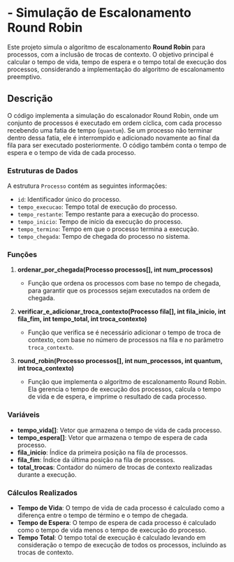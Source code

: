 # - Simulação de Escalonamento Round Robin

Este projeto simula o algoritmo de escalonamento **Round Robin** para processos, com a inclusão de trocas de contexto. O objetivo principal é calcular o tempo de vida, tempo de espera e o tempo total de execução dos processos, considerando a implementação do algoritmo de escalonamento preemptivo.

## Descrição

O código implementa a simulação do escalonador Round Robin, onde um conjunto de processos é executado em ordem cíclica, com cada processo recebendo uma fatia de tempo (`quantum`). Se um processo não terminar dentro dessa fatia, ele é interrompido e adicionado novamente ao final da fila para ser executado posteriormente. O código também conta o tempo de espera e o tempo de vida de cada processo.

### Estruturas de Dados

A estrutura `Processo` contém as seguintes informações:

- `id`: Identificador único do processo.
- `tempo_execucao`: Tempo total de execução do processo.
- `tempo_restante`: Tempo restante para a execução do processo.
- `tempo_inicio`: Tempo de início da execução do processo.
- `tempo_termino`: Tempo em que o processo termina a execução.
- `tempo_chegada`: Tempo de chegada do processo no sistema.

### Funções

1. **ordenar_por_chegada(Processo processos[], int num_processos)**
   - Função que ordena os processos com base no tempo de chegada, para garantir que os processos sejam executados na ordem de chegada.

2. **verificar_e_adicionar_troca_contexto(Processo fila[], int fila_inicio, int fila_fim, int tempo_total, int troca_contexto)**
   - Função que verifica se é necessário adicionar o tempo de troca de contexto, com base no número de processos na fila e no parâmetro `troca_contexto`.

3. **round_robin(Processo processos[], int num_processos, int quantum, int troca_contexto)**
   - Função que implementa o algoritmo de escalonamento Round Robin. Ela gerencia o tempo de execução dos processos, calcula o tempo de vida e de espera, e imprime o resultado de cada processo.

### Variáveis

- **tempo_vida[]**: Vetor que armazena o tempo de vida de cada processo.
- **tempo_espera[]**: Vetor que armazena o tempo de espera de cada processo.
- **fila_inicio**: Índice da primeira posição na fila de processos.
- **fila_fim**: Índice da última posição na fila de processos.
- **total_trocas**: Contador do número de trocas de contexto realizadas durante a execução.

### Cálculos Realizados

- **Tempo de Vida**: O tempo de vida de cada processo é calculado como a diferença entre o tempo de término e o tempo de chegada.
- **Tempo de Espera**: O tempo de espera de cada processo é calculado como o tempo de vida menos o tempo de execução do processo.
- **Tempo Total**: O tempo total de execução é calculado levando em consideração o tempo de execução de todos os processos, incluindo as trocas de contexto.

